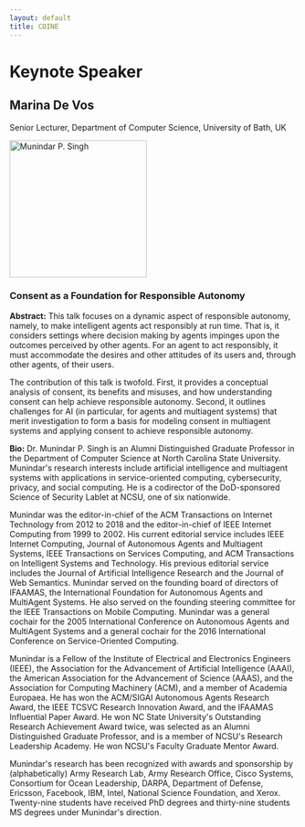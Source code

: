 ```yaml
---
layout: default
title: COINE
---
```


# Keynote Speaker



## Marina De Vos
Senior Lecturer, Department of Computer Science, University of Bath, UK

<img src="images/Munindar-Singh-headshot.jpg" alt="Munindar P. Singh" width="240px"/>

### Consent as a Foundation for Responsible Autonomy

**Abstract:** This talk focuses on a dynamic aspect of responsible autonomy, namely, to make intelligent agents act responsibly at run time.  That is, it considers settings where decision making by agents impinges upon the outcomes perceived by other agents.  For an agent to act responsibly, it must accommodate the desires and other attitudes of its users and, through other agents, of their users.

The contribution of this talk is twofold.  First, it provides a conceptual analysis of consent, its benefits and misuses, and how understanding consent can help achieve responsible autonomy.  Second, it outlines challenges for AI (in particular, for agents and multiagent systems) that merit investigation to form a basis for modeling consent in multiagent systems and applying consent to achieve responsible autonomy.

**Bio:** Dr. Munindar P. Singh is an Alumni Distinguished Graduate Professor in the Department of Computer Science at North Carolina State University.  Munindar's research interests include artificial intelligence and multiagent systems with applications in service-oriented computing, cybersecurity, privacy, and social computing.  He is a codirector of the DoD-sponsored Science of Security Lablet at NCSU, one of six nationwide.

Munindar was the editor-in-chief of the ACM Transactions on Internet Technology from 2012 to 2018 and the editor-in-chief of IEEE Internet Computing from 1999 to 2002.  His current editorial service includes IEEE Internet Computing, Journal of Autonomous Agents and Multiagent Systems, IEEE Transactions on Services Computing, and ACM Transactions on Intelligent Systems and Technology.  His previous editorial service includes the Journal of Artificial Intelligence Research and the Journal of Web Semantics.  Munindar served on the founding board of directors of IFAAMAS, the International Foundation for Autonomous Agents and MultiAgent Systems.  He also served on the founding steering committee for the IEEE Transactions on Mobile Computing.  Munindar was a general cochair for the 2005 International Conference on Autonomous Agents and MultiAgent Systems and a general cochair for the 2016 International Conference on Service-Oriented Computing.

Munindar is a Fellow of the Institute of Electrical and Electronics Engineers (IEEE), the Association for the Advancement of Artificial Intelligence (AAAI), the American Association for the Advancement of Science (AAAS), and the Association for Computing Machinery (ACM), and a member of Academia Europaea.  He has won the ACM/SIGAI Autonomous Agents Research Award, the IEEE TCSVC Research Innovation Award, and the IFAAMAS Influential Paper Award.  He won NC State University's Outstanding Research Achievement Award twice, was selected as an Alumni Distinguished Graduate Professor, and is a member of NCSU's Research Leadership Academy.  He won NCSU's Faculty Graduate Mentor Award.

Munindar's research has been recognized with awards and sponsorship by (alphabetically) Army Research Lab, Army Research Office, Cisco Systems, Consortium for Ocean Leadership, DARPA, Department of Defense, Ericsson, Facebook, IBM, Intel, National Science Foundation, and Xerox.  Twenty-nine students have received PhD degrees and thirty-nine students MS degrees under Munindar's direction.

